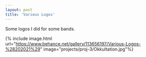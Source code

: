 ```yaml
---
layout: post
title: 'Various Logos'
---
```


Some logos I did for some bands.

{% include image.html url="https://www.behance.net/gallery/113656197/Various-Logos-%28202021%29" image="projects/proj-3/Okkultation.jpg"%}
